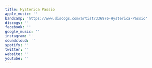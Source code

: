 ```yaml
---
title: Hysterica Passio
apple_music: ''
bandcamp: 'https://www.discogs.com/artist/336976-Hysterica-Passio'
discogs: ''
facebook: ''
google_music: ''
instagram: ''
soundcloud: ''
spotify: ''
twitter: ''
website: ''
youtube: ''
---
```

